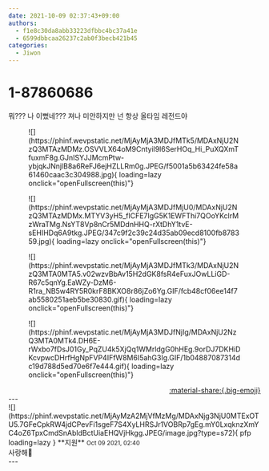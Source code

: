 ```yaml
---
date: 2021-10-09 02:37:43+09:00
authors:
  - f1e8c30da8abb33223dfbbc4bc37a41e
  - 6599dbbcaa26237c2ab0f3becb421b45
categories:
  - Jiwon
---
```


# 1-87860686

<div class="post-container" markdown="1">
<div class="content-container md-sidebar__scrollwrap" markdown="1">

뭐??? 나 이뻤네??? 져나 미안하지만 넌 항상 올타임 레전드야
<figure markdown="1">
![](https://phinf.wevpstatic.net/MjAyMjA3MDJfMTk5/MDAxNjU2NzQ3MTAzMDMz.OSVVLX64oM9Cntyil9l6SerHOq_Hi_PuXQXmTfuxmF8g.GJnISYJJMcmPtw-ybjqkJNnjlB8a6ReFJ6ejHZLLRm0g.JPEG/f5001a5b63424fe58a61460caac3c304988.jpg){ loading=lazy onclick="openFullscreen(this)"}
</figure>

<figure markdown="1">
![](https://phinf.wevpstatic.net/MjAyMjA3MDJfMjU0/MDAxNjU2NzQ3MTAzMDMx.MTYV3yH5_flCFE7IgG5K1EWFThi7QOoYKclrMzWraTMg.NsYT8Vp8nCr5MDdnHHQ-rXtDhY1tvE-sEHIHDq6A9tkg.JPEG/347c9f2c39c24d35ab09ecd8100fb878359.jpg){ loading=lazy onclick="openFullscreen(this)"}
</figure>

<figure markdown="1">
![](https://phinf.wevpstatic.net/MjAyMjA3MDJfMTk3/MDAxNjU2NzQ3MTA0MTA5.v02wzvBbAv15H2dGK8fsR4eFuxJOwLLiGD-R67c5qnYg.EaWZy-DzM6-R1ra_NB5w4RY5R0krF8BKXO8r86jZo6Yg.GIF/fcb48cf06ee14f7ab5580251aeb5be30830.gif){ loading=lazy onclick="openFullscreen(this)"}
</figure>

<figure markdown="1">
![](https://phinf.wevpstatic.net/MjAyMjA3MDJfNjIg/MDAxNjU2NzQ3MTA0MTk4.DH6E-rWxbo7fDsJ01Gy_PqZU4k5XjQq1WMrldgG0hHEg.9orDJ7DKHiDKcvpwcDHrfHgNpFVP4IFfW8M6I5ahG3Ig.GIF/1b04887087314dc19d788d5ed70e6f7e444.gif){ loading=lazy onclick="openFullscreen(this)"}
</figure>


</div>
</div>

<div style="text-align: right;" markdown="1">
<a href="https://weverse.io/fromis9/fanpost/1-87860686" style="text-align: right;">:material-share:{.big-emoji}</a>
</div>
---

<div class="comments-container md-sidebar__scrollwrap" markdown="1">
<div class="comment" markdown="1">
<div class='id-container' markdown="1">
![](https://phinf.wevpstatic.net/MjAyMzA2MjVfMzMg/MDAxNjg3NjU0MTExOTU5.7GFeCpkRW4jdCPevFi1sgeF7S4XyLHRSJr1VOBRp7gEg.mY0LxqknzXmYC4oZ6TpxCmdSnAbldBctUiaEHQVjHkgg.JPEG/image.jpg?type=s72){ pfp loading=lazy }
**<span class="artist">지원</span>** <small>Oct 09 2021, 02:40</small><br>
</div>
<div class='comment-body' markdown="1">
사랑해🥰
</div>
</div>
</div>
---
